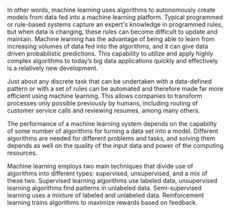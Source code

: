 In other words, machine learning uses algorithms to autonomously create models from data fed into a machine learning platform. Typical programmed or rule-based systems capture an expert's knowledge in programmed rules, but when data is changing, these rules can become difficult to update and maintain. Machine learning has the advantage of being able to learn from increasing volumes of data fed into the algorithms, and it can give data driven probabilistic predictions. This capability to utilize and apply highly complex algorithms to today’s big data applications quickly and effectively is a relatively new development.

Just about any discrete task that can be undertaken with a data-defined pattern or with a set of rules can be automated and therefore made far more efficient using machine learning. This allows companies to transform processes only possible previously by humans, including routing of customer service calls and reviewing resumes, among many others.

The performance of a machine learning system depends on the capability of some number of algorithms for turning a data set into a model. Different algorithms are needed for different problems and tasks, and solving them depends as well on the quality of the input data and power of the computing resources. 

Machine learning employs two main techniques that divide use of algorithms into different types: supervised, unsupervised, and a mix of these two. Supervised learning algorithms use labeled data, unsupervised learning algorithms find patterns in unlabeled data. Semi-supervised learning uses a mixture of labeled and unlabeled data. Reinforcement learning trains algorithms to maximize rewards based on feedback.